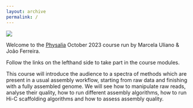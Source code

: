 ```yaml
---
layout: archive
permalink: /
---
```


![](/images/other/home_sloth.jpg)

Welcome to the [Physalia](https://www.physalia-courses.org/) October 2023 course run by Marcela Uliano & João Ferreira.

Follow the links on the lefthand side to take part in the course modules.


This course will introduce the audience to a spectra of methods which are present in a usual assembly workflow, starting from raw data and finishing with a fully assembled genome. We will see how to manipulate raw reads, analyse their quality, how to run different assembly algorithms, how to run Hi-C scaffolding algorithms and how to assess assembly quality.
